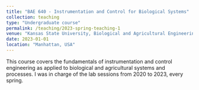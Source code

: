 ```yaml
---
title: "BAE 640 - Instrumentation and Control for Biological Systems"
collection: teaching
type: "Undergraduate course"
permalink: /teaching/2023-spring-teaching-1
venue: "Kansas State University, Biological and Agricultural Engineering"
date: 2023-01-01
location: "Manhattan, USA"
---
```


This course covers the fundamentals of instrumentation and control engineering as applied to biological and agricultural systems and processes. I was in charge of the lab sessions from 2020 to 2023, every spring.
